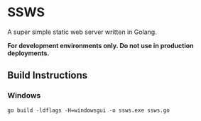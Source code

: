 # SSWS
A super simple static web server written in Golang.


**For development environments only. Do not use in production deployments.**

## Build Instructions

### Windows
`go build -ldflags -H=windowsgui -o ssws.exe ssws.go`
